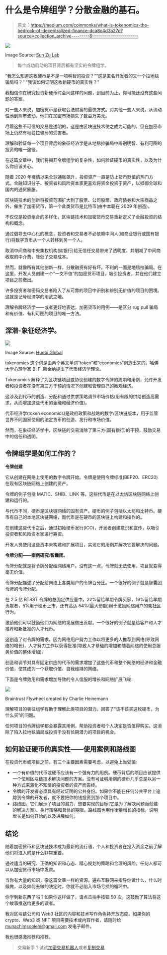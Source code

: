 # 什么是令牌组学？分散金融的基石。

> 原文：<https://medium.com/coinmonks/what-is-tokenomics-the-bedrock-of-decentralized-finance-dca8c4d3a27d?source=collection_archive---------8----------------------->

![](img/39da5b2644bb70951ab5e3c44273e77c.png)

Image Source: [Sun Zu Lab](https://sunzulab.com/wp-content/uploads/2022/06/What-Are-Tokenomics-and-Why-Do-They-Matter-1-1.png)

> 每个成功启动的项目背后都有坚实的令牌组学。

“我怎么知道这枚硬币是不是一项明智的投资？”“这是匿名开发者的又一个拉地毯骗局吗？”
“我该如何证明这枚新硬币的真实性？”

我相信你在研究投资新硬币时会问这样的问题，到目前为止，你可能还没有这些问题的答案。

对一些人来说，加密货币是获取合法财富的最快方式。对其他一些人来说，从流动性池到熊市波动，他们在加密市场损失了数百万美元。

尽管这些不可信的交易是透明的，这是由区块链技术使之成为可能的，但在加密市场上仍然有地毯拉骗局的受害者。

理解和验证每一个项目背后的象征经济学是从地毯拉骗局中辨别明智、有利可图的投资的唯一途径。

在这篇文章中，我们将揭开令牌组学的复杂性，如何验证硬币的真实性，以及为什么你应该关心。

随着 2020 年疫情以来全球通胀飙升，投资资产一直是防止货币贬值的热门方式。金融知识分子、投资者和风险资本家更喜欢将资金投资于资产，以抵御全球和国内的通货膨胀。

区块链技术的创新将投资范围扩大到了股票、公司股票、政府债券和大宗商品之外，催生了加密货币，第一个此类货币是比特币(由中本聪在 2009 年创造)。

不仅仅是投资组合的多样化，区块链技术和加密货币交易重新定义了金融投资的结构和概念。

通过倡导去中心化的概念，投资者和交易者不必依赖中间人(如商业银行或国有银行)将数字货币从一个人转移到另一个人。

取消中间商和中央集权机构(如银行)给无信任交易带来了透明度，并削减了中间商收取的中介费，降低了交易成本。

然而，就像所有其他创新一样，分散融资有好有坏。不利的一面是地毯拉骗局。在这里，开发人员创建一个“一文不值”的加密货币项目，吸引投资者，并在他们建立项目之前撤出。

许多投资者和密码交易者陷入了从可靠的项目中识别和辨别无价值的项目的困境。这就是记号经济学的用武之地。

理解令牌经济学——或者更好地表达，加密货币的用例——是区分 rug pull 骗局和有价值、有利可图的项目的唯一方法。

## 深潜-象征经济学。

![](img/998537719ee5f3a80547ba0e5dfc8ba0.png)

Image Source: [Huobi Global](https://www.huobi.com/learn/wp-content/uploads/2021/12/Huobi-Learn-Lesson-Cover-Tokenomics.png)

tokenomics 这个词是由两个英文单词“token”和“economics”创造出来的。哈佛大学心理学家 B. F .斯金纳提出了代币经济学理论。

Tokenomics 解释了为区块链项目或协议创建的数字令牌的周期和用例，允许开发者和投资者在没有第三方干预的情况下创建和管理自己的微观经济。

这涉及到代币的创造、分配和通过供求策略调节市场价格(用有限的供给创造高需求，从而增加这些代币的金融和经济价值)。

代币经济学(token economics)是政府政策和战略的数字/区块链版本，用于监管世界不同国家使用的法定货币的创造、发行和市场价值。

然而，在象征经济学中，区块链的交易消除了第三方(国有银行)的干预，鼓励交易中的信任和透明。

## 令牌组学是如何工作的？

**令牌创建**

它从创建在网络上使用的数字令牌开始。令牌是使用令牌标准(BEP20、ERC20)在现有区块链网络上创建的资产。

令牌的例子包括 MATIC、SHIB、LINK 等。这些代币是在以太坊区块链网络上创建和运行的。

与代币不同，硬币是区块链网络的固有资产。硬币的例子包括以太坊和比特币。硬币有自己的本地区块链网络，而代币是在硬币的区块链上构建和操作的。

在创建这些代币之后，通过初始硬币发行(ICO)，开发者创建意识和宣传，以吸引投资者和风险资本家进行筹资。

开发人员使用这些资本来构建和扩展项目，实现它的用例并解决它要解决的问题。

**令牌分配——案例研究:智囊团。**

令牌分配就是将令牌分配给网络用户。没有这一点，令牌就无法使用，项目就变得毫无价值。

令牌分配描述了分配给网络上各类用户的令牌百分比。一个很好的例子就是智囊团令牌的令牌分配。

在 2.5 亿 BTRST 令牌的总固定供应量中，22%留给早期令牌买家，19%留给早期贡献者，5%用于硬币上市，还有高达 54%(最大份额)用于激励网络用户的亲社区行为。

激励他们可以鼓励他们为网络的发展做出贡献。一个很好的例子就是给客户和人才推荐和新批准的人才代币。

这创造了对令牌的需求，因为网络用户努力工作以将更多的人推荐到网络(导致网络的增长)，人才努力工作以获得批准(导致人才基础的增加和随着网络的使用总服务价值的整体增加)。

创造和调节对具有固定供应的代币的需求增加了这些代币和整个网络的经济和金融价值，使其成为一个获取价值、自我维持的网络。

下面是令牌效用和需求增加导致的令人信服的增长和网络扩展飞轮:

![](img/bed764076fb058d127d7b2f2712a3e01.png)

Braintrust Flywheel created by Charlie Heinemann

理解项目的表征组学有助于理解此类项目的潜力。回答了“该不该买这枚硬币，为什么买”的问题。

任何项目的令牌组学都会暴露其用例，帮助投资者和个人决定是否值得购买。这消除了陷入拉地毯骗局或投资于没有长期潜力的项目的机会。

## 如何验证硬币的真实性——使用案例和路线图

在投资代币或项目之前，有三个主要因素需要考虑，以避免上当受骗:

*   一个有价值的代币或硬币应该有一个强有力的用例。硬币背后的项目应该提供一个使用区块链技术解决问题的方案。没有可证明用例的硬币几乎总是以另一种方式来液化不知情的投资者的资产而告终。
*   令牌的开发者必须具有经过证明的公共身份。如果你不能在任何公共平台上追踪到令牌的开发者，就不要把你的钱投资到那个项目中。
*   路线图。它们展示了项目的潜力、想要实现的目标(它是为了解决问题而创建的解决方案)、执行策略和具体的期限。路线图也用作衡量增长的指标，说明增长是如何开始的以及进展如何。

## 结论

随着加密货币和区块链技术成为最新的流行语，个人和投资者在投入资金之前了解他们将进入的是什么非常重要。

通过适当的研究、正确的知识和心态、精心规划的策略和合理的风险，任何人都可以从加密货币市场中发财。

当你有大量的知识，像这篇文章一样的资源，遍布互联网来指导你做什么，什么时候做，以及如何去做的决定时，你就不必陷入市场亏损的循环中。

你学到新东西了吗？如果你这样做了，请点击拍手按钮 50 次。这鼓励了算法将这个故事推送给更多的读者。

我对区块链公司和 Web3 社区的内容和技术写作角色持开放态度。如果你的 crypto、Web3 或 NFT 项目需要技术或内容作者，请随时给 munachimsoolehi@gmail.com 发电子邮件。

我也很感激推荐和推荐。

> 交易新手？试试[加密交易机器人](/coinmonks/crypto-trading-bot-c2ffce8acb2a)或者[复制交易](/coinmonks/top-10-crypto-copy-trading-platforms-for-beginners-d0c37c7d698c)